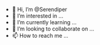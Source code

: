 - 👋 Hi, I’m @Serendiper
- 👀 I’m interested in ...
- 🌱 I’m currently learning ...
- 💞️ I’m looking to collaborate on ...
- 📫 How to reach me ...

<!---
Serendiper/Serendiper is a ✨ special ✨ repository because its `README.md` (this file) appears on your GitHub profile.
You can click the Preview link to take a look at your changes.
--->
